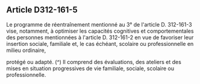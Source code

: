 ## Article D312-161-5

Le programme de réentraînement mentionné au 3° de l'article D. 312-161-3 vise, notamment, à optimiser
les capacités cognitives et comportementales des personnes mentionnées à l'article D. 312-161-2 en vue de
favoriser leur insertion sociale, familiale et, le cas échéant, scolaire ou professionnelle en milieu ordinaire,

protégé ou adapté. (^)
Il comprend des évaluations, des ateliers et des mises en situation progressives de vie familiale, sociale,
scolaire ou professionnelle.

